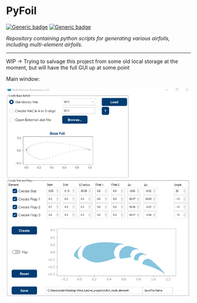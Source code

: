 # PyFoil

<p align="center">
 
 
[![Generic badge](https://img.shields.io/badge/Python-3.9-blue)]()
[![Generic badge](https://img.shields.io/badge/version-1.0.0-green)]()
</p>


_Repository containing python scripts for generating various airfoils, including multi-element airfoils._

---


WIP -> Trying to salvage this project from some old local storage at the moment, but will have the full GUI up at some point


Main window:

<img src="./doc/gui.png" width="700">

